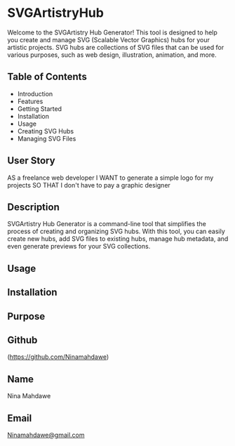 # SVGArtistryHub

Welcome to the SVGArtistry Hub Generator! This tool is designed to help you create and manage SVG (Scalable Vector Graphics) hubs for your artistic projects. SVG hubs are collections of SVG files that can be used for various purposes, such as web design, illustration, animation, and more.

## Table of Contents

- Introduction
- Features
- Getting Started
- Installation
- Usage
- Creating SVG Hubs
- Managing SVG Files

## User Story

AS a freelance web developer
I WANT to generate a simple logo for my projects
SO THAT I don't have to pay a graphic designer

## Description

SVGArtistry Hub Generator is a command-line tool that simplifies the process of creating and organizing SVG hubs. With this tool, you can easily create new hubs, add SVG files to existing hubs, manage hub metadata, and even generate previews for your SVG collections.

## Usage

## Installation

## Purpose

## Github

(https://github.com/Ninamahdawe)

## Name

Nina Mahdawe

## Email

<a href = "mailto:Ninamahdawe@gmail.com">Ninamahdawe@gmail.com</a>
